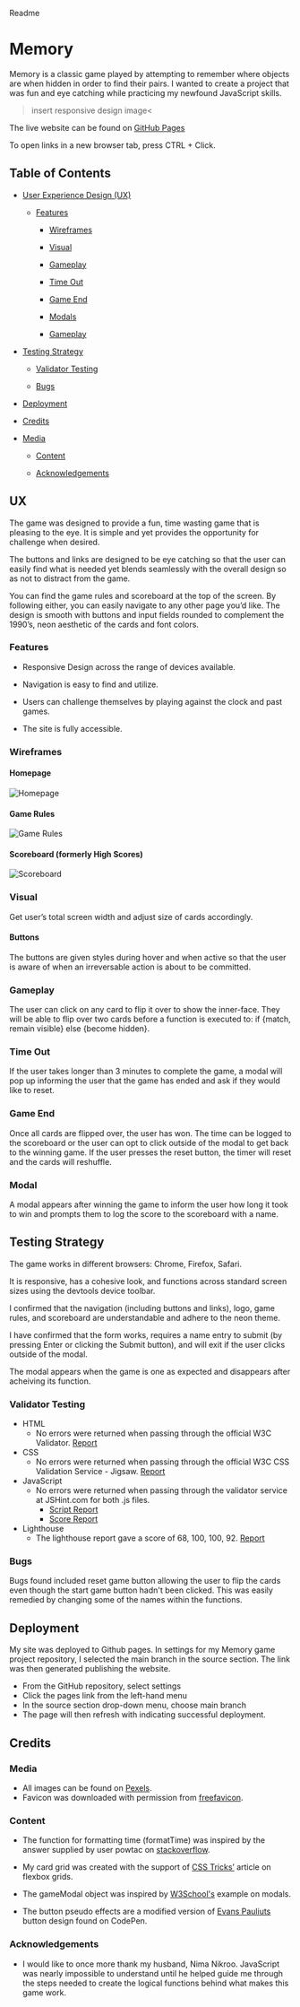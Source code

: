Readme 

# Memory 

Memory is a classic game played by attempting to remember where objects are when hidden in order to find their pairs. I wanted to create a project that was fun and eye catching while practicing my newfound JavaScript skills. 

 >insert responsive design image< 

The live website can be found on [GitHub Pages](https://gnikroo.github.io/Project-2/)

To open links in a new browser tab, press CTRL + Click. 

## Table of Contents 
* [User Experience Design (UX)](#UX) 
    * [Features](#Features) 

        * [Wireframes](#Wireframes) 

        * [Visual](#Visual) 

        * [Gameplay](#Gameplay) 

        * [Time Out](#Time-out) 

        * [Game End](#Game-end) 

        * [Modals](#Modals) 

        * [Gameplay](#Gameplay) 

* [Testing Strategy](#Testing-strategy) 

    * [Validator Testing](#Validator-testing) 

    * [Bugs](#Bugs) 

* [Deployment](#Deployment) 

* [Credits](#Credits) 

* [Media](#Media) 

    * [Content](#Content) 

    * [Acknowledgements](#Acknowledgements) 

## UX 

The game was designed to provide a fun, time wasting game that is pleasing to the eye. It is simple and yet provides the opportunity for challenge when desired. 

The buttons and links are designed to be eye catching so that the user can easily find what is needed yet blends seamlessly with the overall design so as not to distract from the game. 

You can find the game rules and scoreboard at the top of the screen. By following either, you can easily navigate to any other page you’d like. The design is smooth with buttons and input fields rounded to complement the 1990’s, neon aesthetic of the cards and font colors. 

### Features 
* Responsive Design across the range of devices available. 
* Navigation is easy to find and utilize. 
* Users can challenge themselves by playing against the clock and past games. 

* The site is fully accessible. 

### Wireframes 

#### Homepage
![Homepage](assets/images/wireframe-pg-1.jpg)
#### Game Rules 
![Game Rules](assets/images/wireframe-pg-2.jpg)
#### Scoreboard (formerly High Scores) 
![Scoreboard](assets/images/wireframe-pg-3.jpg)

### Visual 

Get user’s total screen width and adjust size of cards accordingly.

#### Buttons
The buttons are given styles during hover and when active so that the user is aware of when an irreversable action is about to be committed.

### Gameplay 

The user can click on any card to flip it over to show the inner-face. They will be able to flip over two cards before a function is executed to: if {match, remain visible} else {become hidden}. 

### Time Out 

If the user takes longer than 3 minutes to complete the game, a modal will pop up informing the user that the game has ended and ask if they would like to reset. 

### Game End 

Once all cards are flipped over, the user has won. The time can be logged to the scoreboard or the user can opt to click outside of the modal to get back to the winning game. If the user presses the reset button, the timer will reset and the cards will reshuffle.  

### Modal 

A modal appears after winning the game to inform the user how long it took to win and prompts them to log the score to the scoreboard with a name.

## Testing Strategy 
 
The game works in different browsers: Chrome, Firefox, Safari.

It is responsive, has a cohesive look, and functions across standard screen sizes using the devtools device toolbar.

I confirmed that the navigation (including buttons and links), logo, game rules, and scoreboard are understandable and adhere to the neon theme.

I have confirmed that the form works, requires a name entry to submit (by pressing Enter or clicking the Submit button), and will exit if the user clicks outside of the modal.

The modal appears when the game is one as expected and disappears after acheiving its function.
 
### Validator Testing 
* HTML 
  * No errors were returned when passing through the official W3C Validator. [Report](https://validator.w3.org/nu/?doc=https%3A%2F%2Fgnikroo.github.io%2FProject-2%2F) 
* CSS 
  * No errors were returned when passing through the official W3C CSS Validation Service - Jigsaw. [Report](https://jigsaw.w3.org/css-validator/validator?uri=https%3A%2F%2Fgnikroo.github.io%2FProject-2%2F&profile=css3svg&usermedium=all&warning=1&vextwarning=&lang=en) 
* JavaScript 
  * No errors were returned when passing through the validator service at JSHint.com for both .js files. 
    * [Script Report](/assets/images/script-js.jpg)
    * [Score Report](/assets/images/score-js.jpg) 
* Lighthouse  
  * The lighthouse report gave a score of 68, 100, 100, 92. [Report](/assets/images/lighthouse.jpg) 

### Bugs 
Bugs found included reset game button allowing the user to flip the cards even though the start game button hadn't been clicked. This was easily remedied by changing some of the names within the functions. 

## Deployment 
My site was deployed to Github pages. In settings for my Memory game project repository, I selected the main branch in the source section. The link was then generated publishing the website.  
* From the GitHub repository, select settings   
* Click the pages link from the left-hand menu  
* In the source section drop-down menu, choose main branch   
* The page will then refresh with indicating successful deployment.    

## Credits 
### Media 
* All images can be found on [Pexels](https://www.pexels.com/).
* Favicon was downloaded with permission from [freefavicon](https://freefavicon.com/).  
 
### Content  

* The function for formatting time (formatTime) was inspired by the answer supplied by user powtac on [stackoverflow](https://stackoverflow.com/a/6313008). 

* My card grid was created with the support of [CSS Tricks’](https://css-tricks.com/dont-overthink-flexbox-grids/) article on flexbox grids. 

* The gameModal object was inspired by [W3School's](https://www.w3schools.com/howto/tryit.asp?filename=tryhow_css_modal) example on modals. 

* The button pseudo effects are a modified version of [Evans Pauliuts](https://codepen.io/evanscode/pen/KqWRyg) button design found on CodePen.

### Acknowledgements  
 
* I would like to once more thank my husband, Nima Nikroo. JavaScript was nearly impossible to understand until he helped guide me through the steps needed to create the logical functions behind what makes this game work. 